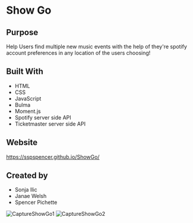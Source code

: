# Show Go

## Purpose

 Help Users find multiple new music events with the help of they're spotify account preferences in any location of the users choosing!

## Built With

- HTML
- CSS
- JavaScript
- Bulma
- Moment.js
- Spotify server side API
- Ticketmaster server side API

## Website

https://sspspencer.github.io/ShowGo/

## Created by

- Sonja Ilic
- Janae Welsh
- Spencer Pichette

![CaptureShowGo1](https://user-images.githubusercontent.com/92232513/178843185-26a8f13d-64b2-4ed3-93d2-878e39c924ab.PNG)
![CaptureShowGo2](https://user-images.githubusercontent.com/92232513/178843196-371a8095-d63f-42cb-b921-d81e121fd86e.PNG)
